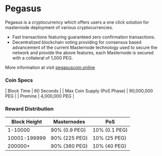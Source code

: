 Pegasus
==========

Pegasus is a cryptocurrency which offers users a one click solution for masternode deployment of various cryptocurrencies.

- Fast transactions featuring guaranteed zero confirmation transactions.
- Decentralized blockchain voting providing for consensus based advancement of the current Masternode
  technology used to secure the network and provide the above features, each Masternode is secured
  with a collateral of 1,000 PEG.

More information at visit [pegasuscoin.online](https://www.pegasuscoin.online)

### Coin Specs
| Block Time                  | 60 Seconds      |
| Max Coin Supply (PoS Phase) | 90,000,000 PEG |
| Premine                     | 4,000,000 PEG    |

### Reward Distribution

| **Block Height** | **Masternodes**  | **PoS**          | 
|------------------|------------------|------------------|
| 1-10000	       | 90% (0.9 PEG)	  | 10% (0.1 PEG)    |
| 10001-199999     | 90% (225 PEG)	  | 10% (25 PEG)     | 
| 200000+  		   | 90% (360 PEG)	  | 10% (40 PEG)     | 
